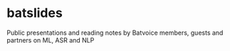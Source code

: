 # batslides
Public presentations and reading notes by Batvoice members, guests and partners on ML, ASR and NLP
